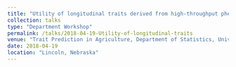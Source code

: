 ```yaml
---
title: "Utility of longitudinal traits derived from high-throughput phenotyping platforms for genomic prediction and GWAS"
collection: talks
type: "Department Workshop"
permalink: /talks/2018-04-19-Utility-of-longitudinal-traits
venue: "Trait Prediction in Agriculture, Department of Statistics, University of Nebraska - Lincoln"
date: 2018-04-19
location: "Lincoln, Nebraska"
---
```

